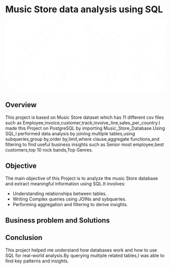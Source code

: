 # Music Store data analysis using SQL
![Music_Logo](https://github.com/prachisharma52833-art/Music_store_sql_project/blob/main/Music_logo.png)  

## Overview

This project is based on Music Store dataset which has 11 different csv files such as Employee,invoice,customer,track,invoive_line,sales_per_country.I made this Project on PostgreSQL by importing Music_Store_Database.Using SQL,I performed data analysis by joining multiple tables,using subqueries,group by,order by,limit,where clause,aggregate functions,and filtering to find useful business insights such as Senior most employee,best customers,top 10 rock bands,Top Genres.

## Objective

The main objective of this Project is to analyze the music Store database and extract meaningful information using SQL.It involves:

* Understanding relationships between tables.
* Writing Complex queries using JOINs and sybqueries.
* Performing aggregation and filtering to derive insights.

 ## Business problem and Solutions

 
 

## Conclusion

This project helped me understand how databases work and how to use SQL for real-world analysis.By querying multiple related tables,I was able to find key patterns and insights.

